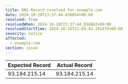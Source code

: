 ```yaml
---
title: DNS Record resolved for example.com
date: 2024-10-28T23:37:44.838854+00:00
resolved: True
resolvedWhen: 2024-10-28T23:37:44.838863+00:00
resolvedStartTime: 2024-10-25T21:09:43.191474+00:00
severity: notice
affected:
  - example.com
section: issue
---
```


| Expected Record  | Actual Record  |
|------------------|----------------|
| 93.184.215.14 | 93.184.215.14 |
